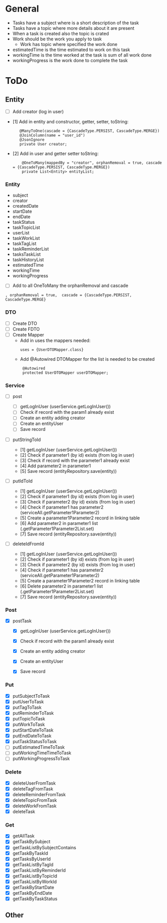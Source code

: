 # General

- Tasks have a subject where is a short description of the task
- Tasks have a topic where more details about it are present
- When a task is created also the topic is crated
- Work should be the work you apply to task
  - Work has topic where specified the work done
- estimatedTime is the time estimated to work on this task
- workingTime is the time worked at the task is sum of all work done
- workingProgress is the work done to complete the task

# ToDo

## Entity

- [ ] Add creator (log in user)
- [1] Add in entity and constructor, getter, setter, toString:
   ```
      @ManyToOne(cascade = {CascadeType.PERSIST, CascadeType.MERGE})
      @JoinColumn(name = "user_id")
      @JsonIgnore
      private User creator;
  ```
- [2] Add in user and getter setter toString:
  ```
      @OneToMany(mappedBy = "creator", orphanRemoval = true, cascade = {CascadeType.PERSIST, CascadeType.MERGE})
      private List<Entity> entityList;
  ```
   

### Entity
- subject
- creator
- createdDate
- startDate
- endDate
- taskStatus
- taskTopicList
- userList
- taskWorkList
- taskTagList
- taskReminderList
- tasksTaskList
- taskHistoryList
- estimatedTime
- workingTime
- workingProgress

- [ ] Add to all OneToMany the orphanRemoval and cascade
```
, orphanRemoval = true,  cascade = {CascadeType.PERSIST, CascadeType.MERGE}
```


### DTO
- [ ] Create DTO
- [ ] Create FDTO
- [ ] Create Mapper
  - Add in uses the mappers needed:
    ```
    uses = {UserDTOMapper.class}
    ```
  - Add @Autowired DTOMapper for the list is needed to be created
    ```
     @Autowired
     protected UserDTOMapper userDTOMapper;
    ```


### Service
- [ ] post
  - [ ] getLogInUser (userService.getLogInUser())
  - [ ] Check if record with the param1 already exist
  - [ ] Create an entity adding creator
  - [ ] Create an entityUser
  - [ ] Save record
  
- [ ] putStringToId
  - [1] getLogInUser (userService.getLogInUser())
  - [2] Check if parameter1 (by id) exists (from log in user)
  - [3] Check if record with the parameter1 already exist
  - [4] Add parameter2 in parameter1
  - [5] Save record (entityRepository.save(entity))

- [ ] putIdToId
  - [1] getLogInUser (userService.getLogInUser())
  - [2] Check if parameter1 (by id) exists (from log in user)
  - [3] Check if parameter2 (by id) exists (from log in user)
  - [4] Check if parameter1 has parameter2 (serviceAll.getParameter1Parameter2)
  - [5] Create a parameter1Parameter2 record in linking table
  - [6] Add parameter2 in parameter1 list (.getParameter1Parameter2List.set)
  - [7] Save record (entityRepository.save(entity))

- [ ] deleteIdFromId
  - [1] getLogInUser (userService.getLogInUser())
  - [2] Check if parameter1 (by id) exists (from log in user)
  - [3] Check if parameter2 (by id) exists (from log in user)
  - [4] Check if parameter1 has parameter2 (serviceAll.getParameter1Parameter2)
  - [5] Create a parameter1Parameter2 record in linking table
  - [6] Delete parameter2 in parameter1 list (.getParameter1Parameter2List.set)
  - [7] Save record (entityRepository.save(entity))

### Post
- [x] postTask
  - [x] getLogInUser (userService.getLogInUser())
  - [x] Check if record with the param1 already exist
  - [x] Create an entity adding creator
  - [x] Create an entityUser
  - [x] Save record


### Put
- [x] putSubjectToTask
- [x] putUserToTask
- [x] putTagToTask
- [x] putReminderToTask
- [x] putTopicToTask
- [x] putWorkToTask
- [x] putStartDateToTask
- [x] putEndDateToTask
- [x] putTaskStatusToTask
- [ ] putEstimatedTimeToTask
- [ ] putWorkingTimeTimeToTask
- [ ] putWorkingProgressToTask

### Delete
- [x] deleteUserFromTask
- [x] deleteTagFromTask
- [x] deleteReminderFromTask
- [x] deleteTopicFromTask
- [x] deleteWorkFromTask
- [x] deleteTask

### Get
- [x] getAllTask
- [x] getTaskBySubject
- [x] getTaskListBySubjectContains
- [x] getTaskByTaskId
- [x] getTasksByUserId
- [x] getTaskListByTagId
- [x] getTaskListByReminderId
- [x] getTaskListByTopicId
- [x] getTaskListByWorkId
- [x] getTaskByStartDate
- [x] getTaskByEndDate
- [x] getTaskByTaskStatus

## Other
